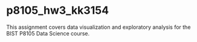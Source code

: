 # p8105_hw3_kk3154

This assignment covers data visualization and exploratory analysis for the BIST P8105 Data Science course.
